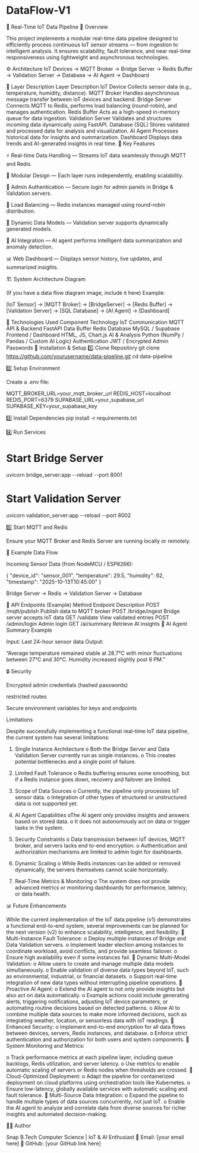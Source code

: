 # DataFlow-V1
🧩 Real-Time IoT Data Pipeline
📖 Overview

This project implements a modular real-time data pipeline designed to efficiently process continuous IoT sensor streams — from ingestion to intelligent analysis.
It ensures scalability, fault tolerance, and near real-time responsiveness using lightweight and asynchronous technologies.

⚙️ Architecture
IoT Devices → MQTT Broker → Bridge Server → Redis Buffer 
             → Validation Server → Database → AI Agent → Dashboard

🔹 Layer Description
Layer	Description
IoT Device	Collects sensor data (e.g., temperature, humidity, distance).
MQTT Broker	Handles asynchronous message transfer between IoT devices and backend.
Bridge Server	Connects MQTT to Redis, performs load balancing (round-robin), and manages authentication.
Redis Buffer	Acts as a high-speed in-memory queue for data ingestion.
Validation Server	Validates and structures incoming data dynamically using FastAPI.
Database (SQL)	Stores validated and processed data for analysis and visualization.
AI Agent	Processes historical data for insights and summarization.
Dashboard	Displays data trends and AI-generated insights in real time.
🧠 Key Features

⚡ Real-time Data Handling — Streams IoT data seamlessly through MQTT and Redis.

🧩 Modular Design — Each layer runs independently, enabling scalability.

🔐 Admin Authentication — Secure login for admin panels in Bridge & Validation servers.

🔁 Load Balancing — Redis instances managed using round-robin distribution.

🧱 Dynamic Data Models — Validation server supports dynamically generated models.

🧮 AI Integration — AI agent performs intelligent data summarization and anomaly detection.

📊 Web Dashboard — Displays sensor history, live updates, and summarized insights.

🏗️ System Architecture Diagram

(If you have a data flow diagram image, include it here)
Example:

[IoT Sensor] → [MQTT Broker] → [BridgeServer] → [Redis Buffer] → [Validation Server] → [SQL Database] → [AI Agent] → [Dashboard]

🧰 Technologies Used
Component	Technology
IoT Communication	MQTT
API & Backend	FastAPI
Data Buffer	Redis
Database	MySQL / Supabase
Frontend / Dashboard	HTML, JS, Chart.js
AI & Analysis	Python (NumPy / Pandas / Custom AI Logic)
Authentication	JWT / Encrypted Admin Passwords
🚀 Installation & Setup
1️⃣ Clone Repository
git clone https://github.com/yourusername/data-pipeline.git
cd data-pipeline

2️⃣ Setup Environment

Create a .env file:

MQTT_BROKER_URL=your_mqtt_broker_url
REDIS_HOST=localhost
REDIS_PORT=6379
SUPABASE_URL=your_supabase_url
SUPABASE_KEY=your_supabase_key

3️⃣ Install Dependencies
pip install -r requirements.txt

4️⃣ Run Services
# Start Bridge Server
uvicorn bridge_server:app --reload --port 8001

# Start Validation Server
uvicorn validation_server:app --reload --port 8002

5️⃣ Start MQTT and Redis

Ensure your MQTT Broker and Redis Server are running locally or remotely.

🧾 Example Data Flow

Incoming Sensor Data (from NodeMCU / ESP8266):

{
  "device_id": "sensor_001",
  "temperature": 29.5,
  "humidity": 62,
  "timestamp": "2025-10-13T10:45:00"
}


Bridge Server → Redis → Validation Server → Database

🧩 API Endpoints (Example)
Method	Endpoint	Description
POST	/mqtt/publish	Publish data to MQTT broker
POST	/bridge/ingest	Bridge server accepts IoT data
GET	/validate	View validated entries
POST	/admin/login	Admin login
GET	/ai/summary	Retrieve AI insights
🧠 AI Agent Summary Example

Input: Last 24-hour sensor data
Output:

“Average temperature remained stable at 28.7°C with minor fluctuations between 27°C and 30°C. Humidity increased slightly post 6 PM.”

🔒 Security

Encrypted admin credentials (hashed passwords)

restricted routes

Secure environment variables for keys and endpoints

Limitations

Despite successfully implementing a functional real-time IoT data pipeline, the 
current system has several limitations: 
1. Single Instance Architecture 
  o Both the Bridge Server and Data Validation Server currently run as single 
  instances. 
  o This creates potential bottlenecks and a single point of failure. 
2. Limited Fault Tolerance 
  o Redis buffering ensures some smoothing, but if a Redis instance goes down, 
  recovery and failover are limited. 
3. Scope of Data Sources 
  o Currently, the pipeline only processes IoT sensor data. 
  o Integration of other types of structured or unstructured data is not supported 
  yet. 

4. AI Agent Capabilities 
  oThe AI agent only provides insights and answers based on stored data. 
  o It does not autonomously act on data or trigger tasks in the system. 
5. Security Constraints 
  o Data transmission between IoT devices, MQTT broker, and servers lacks end
  to-end encryption. 
  o Authentication and authorization mechanisms are limited to admin login for 
  dashboards. 
6. Dynamic Scaling 
  o While Redis instances can be added or removed dynamically, the servers 
  themselves cannot scale horizontally. 
7. Real-Time Metrics & Monitoring 
  o The system does not provide advanced metrics or monitoring dashboards for 
  performance, latency, or data health. 

📊 Future Enhancements


While the current implementation of the IoT data pipeline (v1) demonstrates a functional 
end-to-end system, several improvements can be planned for the next version (v2) to enhance 
scalability, intelligence, and flexibility: 
 Multi-Instance Fault Tolerance: 
o Deploy multiple instances of Bridge and Data Validation servers. 
o Implement leader election among instances to coordinate workload, avoid 
conflicts, and provide seamless failover. 
o Ensure high availability even if some instances fail. 
 Dynamic Multi-Model Validation: 
o Allow users to create and manage multiple data models simultaneously. 
o Enable validation of diverse data types beyond IoT, such as environmental, 
industrial, or financial datasets. 
o Support real-time integration of new data types without interrupting pipeline 
operations. 
 Proactive AI Agent: 
o Extend the AI agent to not only provide insights but also act on data 
automatically. 
o Example actions could include generating alerts, triggering notifications, 
adjusting IoT device parameters, or automating routine decisions based on 
detected patterns. 
o Allow AI to combine multiple data sources to make more informed decisions, 
such as integrating weather, location, or sensorless data with IoT readings. 
 Enhanced Security: 
o Implement end-to-end encryption for all data flows between devices, servers, 
Redis instances, and database. 
o Enforce strict authentication and authorization for both users and system 
components. 
 System Monitoring and Metrics: 

 
   
 
o Track performance metrics at each pipeline layer, including queue backlogs, 
Redis utilization, and server latency. 
o Use metrics to enable automatic scaling of servers or Redis nodes when 
thresholds are crossed. 
 Cloud-Optimized Deployment: 
o Adapt the pipeline for containerized deployment on cloud platforms using 
orchestration tools like Kubernetes. 
o Ensure low-latency, globally available services with automatic scaling and 
fault tolerance. 
 Multi-Source Data Integration: 
o Expand the pipeline to handle multiple types of data sources concurrently, not 
just IoT. 
o Enable the AI agent to analyze and correlate data from diverse sources for 
richer insights and automated decision-making. 

👨‍💻 Author

Snap
B.Tech Computer Science | IoT & AI Enthusiast
📧 Email: [your email here]
🔗 GitHub: [your GitHub link here]
